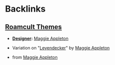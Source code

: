 
# Backlinks
## [Roamcult Themes](<Roamcult Themes.md>)
- **[Designer](<Designer.md>):** [Maggie Appleton](<Maggie Appleton.md>)

- Variation on "[Leyendecker](<Leyendecker.md>)" by [Maggie Appleton](<Maggie Appleton.md>)

- from [Maggie Appleton](<Maggie Appleton.md>)

